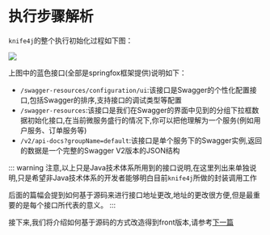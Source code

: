 # 执行步骤解析


`knife4j`的整个执行初始化过程如下图：

![](/images/knife4j/execute.png)

上图中的蓝色接口(全部是springfox框架提供)说明如下：

- `/swagger-resources/configuration/ui`:该接口是Swagger的个性化配置接口,包括Swagger的排序,支持接口的调试类型等配置
- `/swagger-resources`:该接口是我们在Swagger的界面中见到的分组下拉框数据初始化接口,在当前微服务盛行的情况下,你可以把他理解为一个服务(例如用户服务、订单服务等)
- `/v2/api-docs?groupName=default`:该接口是单个服务下的Swagger实例,返回的数据是一个完整的Swagger V2版本的JSON结构

::: warning
注意,以上只是Java技术体系所用到的接口说明,在这里列出来单独说明,只是希望非Java技术体系的开发者能够明白目前`knife4j`所做的封装调用工作

后面的篇幅会提到如何基于源码来进行接口地址更改,地址的更改很方便,但是最重要的是每个接口所代表的意义。
:::


接下来,我们将介绍如何基于源码的方式改造得到front版本,请参考[下一篇](knife4j-front-source-modified.md)
